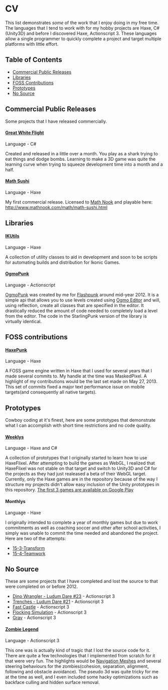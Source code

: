 # CV

This list demonstrates *some* of the work that I enjoy doing in my free time.  The languages that I tend to work with for my hobby projects are Haxe, C#(Unity3D) and before I discovered Haxe, Actionscript 3.  These languages allow a single programmer to quickly complete a project and target multiple platforms with little effort.

## Table of Contents
* [Commercial Public Releases](#commercial-public-releases)
* [Libraries](#libraries)
* [FOSS Contributions](#foss-contributions)
* [Prototypes](#prototypes)
* [No Source](#no-source)

## Commercial Public Releases

Some projects that I have released commercially.
#### [Great White Flight](https://github.com/IkonOne/CV/tree/master/commercial_public_releases/great_white_flight)
Language - C#

Created and released in a little over a month.  You play as a shark trying to eat things and dodge bombs.  Learning to make a 3D game was quite the learning curve when trying to squeeze development time into a month and a half.

#### [Math Sushi](https://github.com/IkonOne/CV/tree/master/commercial_public_releases/math_sushi/com/maskedpixel)
Language - Haxe 

My first commercial release.  Licensed to [Math Nook](http://www.mathnook.com/) and playable here: http://www.mathnook.com/math/math-sushi.html

## Libraries
#### [IKUtils](https://github.com/IkonicGames/IKUtils)
Language - Haxe

A collection of utility classes to aid in development and soon to be scripts for automating builds and distribution for Ikonic Games.

#### [OgmoPunk](https://github.com/asaia/StarlingPunk/tree/master/lib/com/saia/starlingPunk/extensions/ogmopunk)
Language - Actionscript

[OgmoPunk](http://www.andysaia.com/radicalpropositions/starlingpunk-ver-1-1-tilemap-support/) was created by me for [Flashpunk](https://github.com/useflashpunk/FlashPunk) around mid-year 2012.  It is a simple api that allows you to use levels created using [Ogmo Editor](http://www.ogmoeditor.com/) and will, using reflection, create all classes that are specified in the editor.  It drastically reduced the amount of code needed to completely load a level from the editor.  The code in the StarlingPunk version of the library is virtually identical.

## FOSS contributions
#### [HaxePunk](https://github.com/HaxePunk/HaxePunk/commits/master?author=IkonOne)
Language - Haxe

A FOSS game engine written in Haxe that I used for several years that I made several commits to.  My handle at the time was MaskedPixel.  A highlight of my contributions would be the last set made on May 27, 2013.  This set of commits fixed a major text performance issue on mobile targets(and consequently all native targets).

## Prototypes
Cowboy coding at it's finest, here are some prototypes that demonstrate what I can accomplish with short time restrictions and no code quality.

#### [Weeklys](https://github.com/IkonicGames/weeklys)
Language - Haxe and C#

A collection of prototypes that I originally started to learn how to use HaxeFlixel.  After attempting to build the games as WebGL, I realized that HaxeFlixel was not stable on that target and switch to Unity3D and C# for the projects as they had just realeased a beta of their WebGL target.  Currently, only the Haxe games are in the repository because of the way I structure my projects didn't allow easy inclusion of the Unity prototypes in this repository.
[The first 3 games are available on Google Play](https://play.google.com/store/apps/developer?id=Ikonic+Games)

#### Monthlys
Language - Haxe

I originally intended to complete a year of monthly games but due to work commitments as well as coaching soccer and other after school activities, I simply was unable to commit the time needed and abandoned the project.  Here are two of the attempts:
* [15-3-Transform](https://github.com/IkonicGames/15-4-Teamwork)
* [15-4-Teamwork](https://github.com/IkonicGames/15-4-Teamwork)

## No Source
These are some projects that I have completed and lost the source to that were completed on or before 2012.
* [Dino Wrangler - Ludum Dare #23](https://github.com/IkonOne/CV/blob/master/no_source/LudumDare23.swf?raw=true) - Actionscript 3
* [Trenches - Ludum Dare #21](http://ludumdare.com/compo/ludum-dare-21/?action=preview&uid=4973) - Actionscript 3
* [Fast Castle](http://www.kongregate.com/games/MaskedPixel/fast-castle) - Actionscript 3
* [Flocking Simulation](https://github.com/IkonOne/CV/blob/master/no_source/Flocking.swf?raw=true) - Actionscript 3
* [Grav](https://github.com/IkonOne/CV/blob/master/no_source/Grav.swf?raw=true) - Actionscript 3

#### [Zombie Legend](https://github.com/IkonOne/CV/blob/master/no_source/ZombieLegend.swf?raw=true)
Language - Actionscript 3

This one was is actually kind of tragic that I lost the source code for it.  There are quite a few technologies that I implemented from scratch for it that were very fun.  The highlights would be [Navigation Meshes](http://www.gamedev.net/page/resources/_/technical/artificial-intelligence/generating-2d-navmeshes-r3393) and several steering behaviours for the zombies(cohesion, separation, alignment, following and obstacle avoidance).  The pseudo 3d was quite tricky for me at the time as well, and I even included some hacky optimizations such as backface culling and hidden surface removal.
